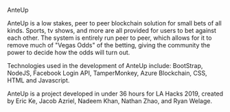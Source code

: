 AnteUp

AnteUp is a low stakes, peer to peer blockchain solution for small bets of all kinds.  Sports, tv shows, and more are all provided for users to bet against each other.  The system is entirely run peer to peer, which allows for it to remove much of "Vegas Odds" of the betting, giving the community the power to decide how the odds will turn out.

Technologies used in the development of AnteUp include: BootStrap, NodeJS, Facebook Login API, TamperMonkey, Azure Blockchain, CSS, HTML and Javascript.

AnteUp is a project developed in under 36 hours for LA Hacks 2019, created by Eric Ke, Jacob Azriel, Nadeem Khan, Nathan Zhao, and Ryan Welage.